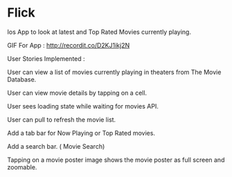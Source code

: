 # Flick
Ios App to look at latest and Top Rated Movies currently playing.

GIF For App : 
http://recordit.co/D2KJ1ikj2N

User Stories Implemented : 

User can view a list of movies currently playing in theaters from The Movie Database.

User can view movie details by tapping on a cell.

User sees loading state while waiting for movies API.

User can pull to refresh the movie list.

Add a tab bar for Now Playing or Top Rated movies. 

Add a search bar. ( Movie Search)

Tapping on a movie poster image shows the movie poster as full screen and zoomable. 




 
